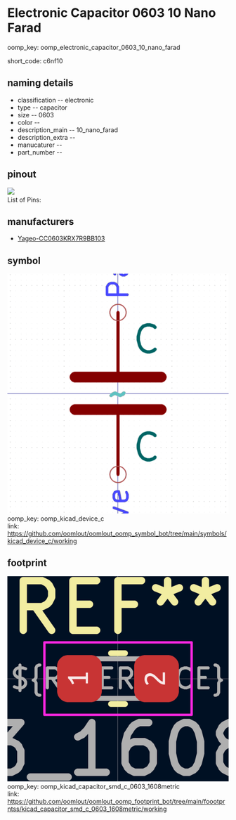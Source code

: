 # Electronic Capacitor 0603 10 Nano Farad
oomp_key: oomp_electronic_capacitor_0603_10_nano_farad  

short_code: c6nf10
## naming details
* classification -- electronic
* type -- capacitor
* size -- 0603
* color -- 
* description_main -- 10_nano_farad
* description_extra -- 
* manucaturer -- 
* part_number -- 
## pinout
![](working_pinout_600.png)  
List of Pins:


## manufacturers
* [Yageo-CC0603KRX7R9BB103](https://www.yageo.com/en/Chart/Download/pdf/CC0603KRX7R9BB103)  

## symbol

![](symbol/0/working/working_600.png)  
oomp_key: oomp_kicad_device_c  
link: https://github.com/oomlout/oomlout_oomp_symbol_bot/tree/main/symbols/kicad_device_c/working  

## footprint

![](footprint/0/working/working_600.png)  
oomp_key: oomp_kicad_capacitor_smd_c_0603_1608metric  
link: https://github.com/oomlout/oomlout_oomp_footprint_bot/tree/main/foootprntss/kicad_capacitor_smd_c_0603_1608metric/working  
